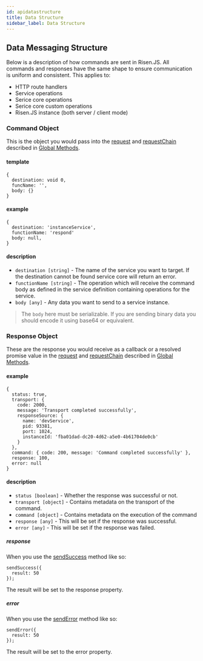 ```yaml
---
id: apidatastructure
title: Data Structure
sidebar_label: Data Structure
---
```


## Data Messaging Structure

Below is a description of how commands are sent in Risen.JS. All commands and responses have the same shape to ensure communication is uniform and consistent. This applies to:

- HTTP route handlers
- Service operations
- Serice core operations
- Serice core custom operations
- Risen.JS instance (both server / client mode)

### Command Object

This is the object you would pass into the [request](apiglobalmethods.md#request) and [requestChain](apiglobalmethods.md#requestchain) described in [Global Methods](apiglobalmethods.md).

#### template

```
{
  destination: void 0,
  funcName: '',
  body: {}
}
```

#### example

```
{
  destination: 'instanceService',
  functionName: 'respond'
  body: null,
}
```

#### description

- `destination [string]` - The name of the service you want to target. If the destination cannot be found service core will return an error.
- `functionName [string]` - The operation which will receive the command body as defined in the service definition containing operations for the service.
- `body [any]` - Any data you want to send to a service instance.

> The `body` here must be serializable. If you are sending binary data you should encode it using base64 or equivalent.

### Response Object

These are the response you would receive as a callback or a resolved promise value in the [request](apiglobalmethods.md#request) and [requestChain](apiglobalmethods.md#requestchain) described in [Global Methods](apiglobalmethods.md).

#### example

```
{
  status: true,
  transport: {
    code: 2000,
    message: 'Transport completed successfully',
    responseSource: {
      name: 'devService',
      pid: 93381,
      port: 1024,
      instanceId: 'fba01dad-dc20-4d62-a5e0-4b61704de0cb'
    }
  },
  command: { code: 200, message: 'Command completed successfully' },
  response: 100,
  error: null
}
```

#### description

- `status [boolean]` - Whether the response was successful or not.
- `transport [object]` - Contains metadata on the transport of the command.
- `command [object]` - Contains metadata on the execution of the command
- `response [any]` - This will be set if the response was successful.
- `error [any]` - This will be set if the response was failed.

##### response

When you use the [sendSuccess](apiglobalmethods.md#sendsuccess) method like so:

```
sendSuccess({
  result: 50
});
```

The result will be set to the response property.

##### error

When you use the [sendError](apiglobalmethods.md#senderror) method like so:

```
sendError({
  result: 50
});
```

The result will be set to the error property.
